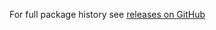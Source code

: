 For full package history see [releases on GitHub](https://github.com/VeliovGroup/Client-Storage/releases)